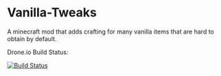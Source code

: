 # Vanilla-Tweaks
A minecraft mod that adds crafting for many vanilla items that are hard to obtain by default.

Drone.io Build Status:

[![Build Status](https://drone.io/github.com/untamemadman/Vanilla-Tweaks/status.png)](https://drone.io/github.com/untamemadman/Vanilla-Tweaks/latest)
